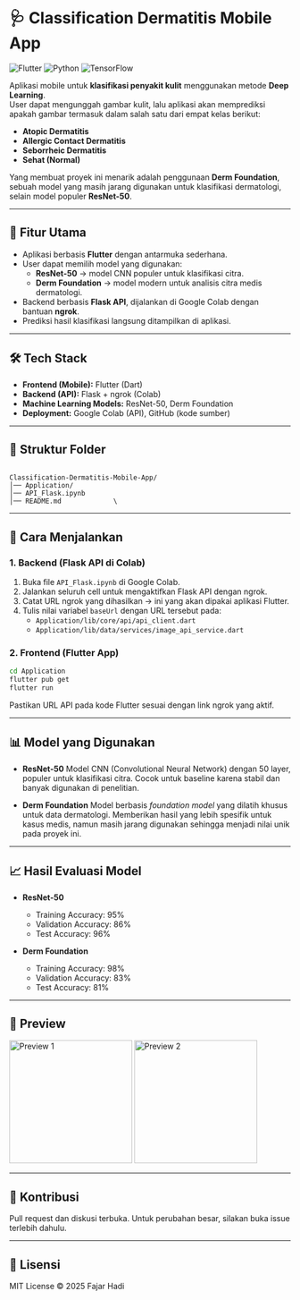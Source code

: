 # 🩺 Classification Dermatitis Mobile App

![Flutter](https://img.shields.io/badge/Flutter-3.32.4-blue?logo=flutter)
![Python](https://img.shields.io/badge/Python-3.11.13-yellow?logo=python)
![TensorFlow](https://img.shields.io/badge/TensorFlow-2.19-orange?logo=tensorflow)

Aplikasi mobile untuk **klasifikasi penyakit kulit** menggunakan metode **Deep Learning**.  
User dapat mengunggah gambar kulit, lalu aplikasi akan memprediksi apakah gambar termasuk dalam salah satu dari empat kelas berikut:

- **Atopic Dermatitis**  
- **Allergic Contact Dermatitis**  
- **Seborrheic Dermatitis**  
- **Sehat (Normal)**  

Yang membuat proyek ini menarik adalah penggunaan **Derm Foundation**, sebuah model yang masih jarang digunakan untuk klasifikasi dermatologi, selain model populer **ResNet-50**.

---

## 🚀 Fitur Utama
- Aplikasi berbasis **Flutter** dengan antarmuka sederhana.  
- User dapat memilih model yang digunakan:
  - **ResNet-50** → model CNN populer untuk klasifikasi citra.  
  - **Derm Foundation** → model modern untuk analisis citra medis dermatologi.  
- Backend berbasis **Flask API**, dijalankan di Google Colab dengan bantuan **ngrok**.  
- Prediksi hasil klasifikasi langsung ditampilkan di aplikasi.

---

## 🛠️ Tech Stack
- **Frontend (Mobile):** Flutter (Dart)  
- **Backend (API):** Flask + ngrok (Colab)  
- **Machine Learning Models:** ResNet-50, Derm Foundation  
- **Deployment:** Google Colab (API), GitHub (kode sumber)

---

## 📂 Struktur Folder
```

Classification-Dermatitis-Mobile-App/
│── Application/          
│── API_Flask.ipynb       
│── README.md             \

````

---

## 🔧 Cara Menjalankan

### 1. Backend (Flask API di Colab)
1. Buka file `API_Flask.ipynb` di Google Colab.  
2. Jalankan seluruh cell untuk mengaktifkan Flask API dengan ngrok.  
3. Catat URL ngrok yang dihasilkan → ini yang akan dipakai aplikasi Flutter.  
4. Tulis nilai variabel `baseUrl` dengan URL tersebut pada:  
   - `Application/lib/core/api/api_client.dart`  
   - `Application/lib/data/services/image_api_service.dart`

### 2. Frontend (Flutter App)
```bash
cd Application
flutter pub get
flutter run
````

Pastikan URL API pada kode Flutter sesuai dengan link ngrok yang aktif.

---

## 📊 Model yang Digunakan

* **ResNet-50**
  Model CNN (Convolutional Neural Network) dengan 50 layer, populer untuk klasifikasi citra. Cocok untuk baseline karena stabil dan banyak digunakan di penelitian.

* **Derm Foundation**
  Model berbasis *foundation model* yang dilatih khusus untuk data dermatologi. Memberikan hasil yang lebih spesifik untuk kasus medis, namun masih jarang digunakan sehingga menjadi nilai unik pada proyek ini.

---

## 📈 Hasil Evaluasi Model

* **ResNet-50**

  * Training Accuracy: 95%
  * Validation Accuracy: 86%
  * Test Accuracy: 96%

* **Derm Foundation**

  * Training Accuracy: 98%
  * Validation Accuracy: 83%
  * Test Accuracy: 81%

---

## 📸 Preview

<p align="left">
  <img src="https://github.com/user-attachments/assets/96fc88dd-14d1-4802-a336-7e07cdb63714" alt="Preview 1" width="220"/>
  <img src="https://github.com/user-attachments/assets/16cc8c9d-da47-4060-965d-7f4550e12e4b" alt="Preview 2" width="220"/>
</p>

---

## 🤝 Kontribusi

Pull request dan diskusi terbuka. Untuk perubahan besar, silakan buka issue terlebih dahulu.

---

## 📜 Lisensi

MIT License © 2025 Fajar Hadi

```
